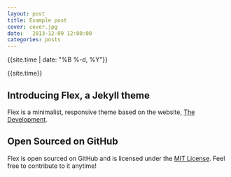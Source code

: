 ```yaml
---
layout: post
title: Example post
cover: cover.jpg
date:   2013-12-09 12:00:00
categories: posts
---
```


{{site.time | date: "%B %-d, %Y"}}

{{site.time}}

## Introducing Flex, a Jekyll theme

Flex is a minimalist, responsive theme based on the website, [The Development](http://thedevelopment.co).

## Open Sourced on GitHub

Flex is open sourced on GitHub and is licensed under the [MIT License](http://opensource.org/licenses/MIT). Feel free to contribute to it anytime!
